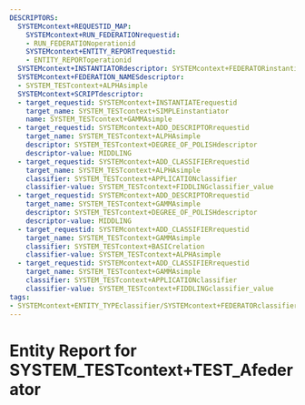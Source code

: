 ```yaml
---
DESCRIPTORS:
  SYSTEMcontext+REQUESTID_MAP:
    SYSTEMcontext+RUN_FEDERATIONrequestid:
    - RUN_FEDERATIONoperationid
    SYSTEMcontext+ENTITY_REPORTrequestid:
    - ENTITY_REPORToperationid
  SYSTEMcontext+INSTANTIATORdescriptor: SYSTEMcontext+FEDERATORinstantiator
  SYSTEMcontext+FEDERATION_NAMESdescriptor:
  - SYSTEM_TESTcontext+ALPHAsimple
  SYSTEMcontext+SCRIPTdescriptor:
  - target_requestid: SYSTEMcontext+INSTANTIATErequestid
    target_name: SYSTEM_TESTcontext+SIMPLEinstantiator
    name: SYSTEM_TESTcontext+GAMMAsimple
  - target_requestid: SYSTEMcontext+ADD_DESCRIPTORrequestid
    target_name: SYSTEM_TESTcontext+ALPHAsimple
    descriptor: SYSTEM_TESTcontext+DEGREE_OF_POLISHdescriptor
    descriptor-value: MIDDLING
  - target_requestid: SYSTEMcontext+ADD_CLASSIFIERrequestid
    target_name: SYSTEM_TESTcontext+ALPHAsimple
    classifier: SYSTEM_TESTcontext+APPLICATIONclassifier
    classifier-value: SYSTEM_TESTcontext+FIDDLINGclassifier_value
  - target_requestid: SYSTEMcontext+ADD_DESCRIPTORrequestid
    target_name: SYSTEM_TESTcontext+GAMMAsimple
    descriptor: SYSTEM_TESTcontext+DEGREE_OF_POLISHdescriptor
    descriptor-value: MIDDLING
  - target_requestid: SYSTEMcontext+ADD_CLASSIFIERrequestid
    target_name: SYSTEM_TESTcontext+GAMMAsimple
    classifier: SYSTEM_TESTcontext+BASICrelation
    classifier-value: SYSTEM_TESTcontext+ALPHAsimple
  - target_requestid: SYSTEMcontext+ADD_CLASSIFIERrequestid
    target_name: SYSTEM_TESTcontext+GAMMAsimple
    classifier: SYSTEM_TESTcontext+APPLICATIONclassifier
    classifier-value: SYSTEM_TESTcontext+FIDDLINGclassifier_value
tags:
- SYSTEMcontext+ENTITY_TYPEclassifier/SYSTEMcontext+FEDERATORclassifier_value
---
```

# Entity Report for SYSTEM_TESTcontext+TEST_Afederator

